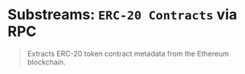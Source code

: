 # Substreams: `ERC-20 Contracts` via RPC

> Extracts ERC-20 token contract metadata from the Ethereum blockchain.
